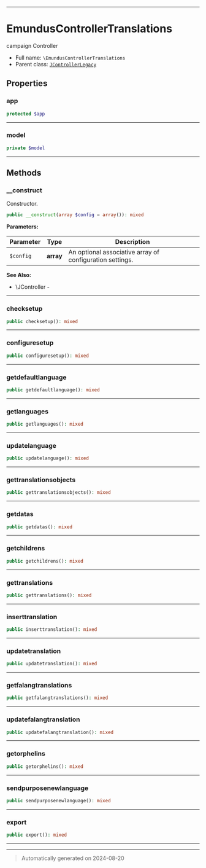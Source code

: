 ***

# EmundusControllerTranslations

campaign Controller



* Full name: `\EmundusControllerTranslations`
* Parent class: [`JControllerLegacy`](./JControllerLegacy.md)



## Properties


### app



```php
protected $app
```






***

### model



```php
private $model
```






***

## Methods


### __construct

Constructor.

```php
public __construct(array $config = array()): mixed
```








**Parameters:**

| Parameter | Type | Description |
|-----------|------|-------------|
| `$config` | **array** | An optional associative array of configuration settings. |





**See Also:**

* \JController - 

***

### checksetup



```php
public checksetup(): mixed
```












***

### configuresetup



```php
public configuresetup(): mixed
```












***

### getdefaultlanguage



```php
public getdefaultlanguage(): mixed
```












***

### getlanguages



```php
public getlanguages(): mixed
```












***

### updatelanguage



```php
public updatelanguage(): mixed
```












***

### gettranslationsobjects



```php
public gettranslationsobjects(): mixed
```












***

### getdatas



```php
public getdatas(): mixed
```












***

### getchildrens



```php
public getchildrens(): mixed
```












***

### gettranslations



```php
public gettranslations(): mixed
```












***

### inserttranslation



```php
public inserttranslation(): mixed
```












***

### updatetranslation



```php
public updatetranslation(): mixed
```












***

### getfalangtranslations



```php
public getfalangtranslations(): mixed
```












***

### updatefalangtranslation



```php
public updatefalangtranslation(): mixed
```












***

### getorphelins



```php
public getorphelins(): mixed
```












***

### sendpurposenewlanguage



```php
public sendpurposenewlanguage(): mixed
```












***

### export



```php
public export(): mixed
```












***


***
> Automatically generated on 2024-08-20
